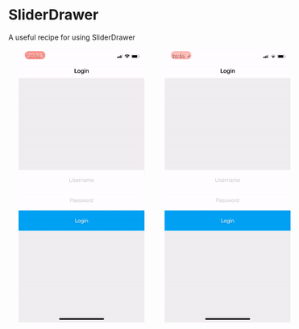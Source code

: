 # SliderDrawer

A useful recipe for using SliderDrawer

<div style="display:flex;">
<img width=250 hspace=20 src="https://github.com/KayhanYeter/SliderDrawerRecipe/blob/master/SliderDrawer1.gif">
<img width=250 hspace=20 src="https://github.com/KayhanYeter/SliderDrawerRecipe/blob/master/SliderDrawer2.gif">
</div>
